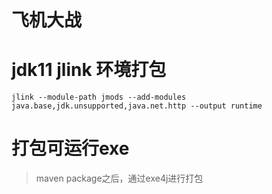 # 飞机大战

# jdk11 jlink 环境打包
```
jlink --module-path jmods --add-modules java.base,jdk.unsupported,java.net.http --output runtime
```

# 打包可运行exe  

> maven package之后，通过exe4j进行打包
